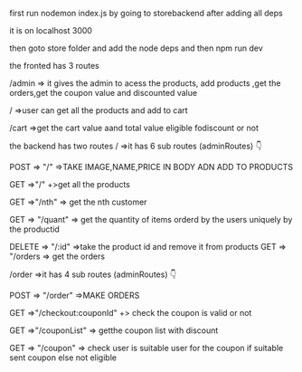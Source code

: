 first run nodemon index.js by going to storebackend after adding all deps

it is on localhost 3000


then goto store folder 
and add the node deps and  then npm run dev

the fronted has 3 routes

/admin => it gives the admin to acess the products, add products ,get the orders,get the coupon value and discounted value

/ =>user can get all the products and add to cart

/cart =>get the cart value aand total value eligible fodiscount or not



the backend has two routes
/  =>it has 6 sub routes  (adminRoutes)
👇

POST => "/" =>TAKE IMAGE,NAME,PRICE IN BODY ADN ADD TO PRODUCTS

GET =>"/" +>get all the products

GET =>"/nth" => get the nth customer

GET => "/quant" => get the quantity of items orderd by the users uniquely by the productid

DELETE => "/:id" =>take the product id and remove it from products
GET => "/orders  => get the orders




/order  =>it has 4 sub routes  (adminRoutes)
👇

POST => "/order" =>MAKE ORDERS

GET =>"/checkout:couponId" +>
check the coupon is valid or not

GET =>"/couponList" => getthe coupon list with discount

GET => "/coupon" => check user is suitable user for the coupon if suitable sent coupon else not eligible




